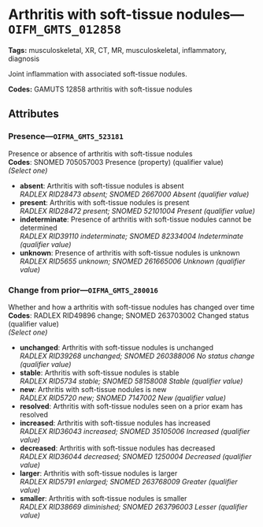# Arthritis with soft-tissue nodules—`OIFM_GMTS_012858`

**Tags:** musculoskeletal, XR, CT, MR, musculoskeletal, inflammatory, diagnosis

Joint inflammation with associated soft-tissue nodules.

**Codes:** GAMUTS 12858 arthritis with soft-tissue nodules

## Attributes

### Presence—`OIFMA_GMTS_523181`

Presence or absence of arthritis with soft-tissue nodules  
**Codes**: SNOMED 705057003 Presence (property) (qualifier value)  
*(Select one)*

- **absent**: Arthritis with soft-tissue nodules is absent  
_RADLEX RID28473 absent; SNOMED 2667000 Absent (qualifier value)_
- **present**: Arthritis with soft-tissue nodules is present  
_RADLEX RID28472 present; SNOMED 52101004 Present (qualifier value)_
- **indeterminate**: Presence of arthritis with soft-tissue nodules cannot be determined  
_RADLEX RID39110 indeterminate; SNOMED 82334004 Indeterminate (qualifier value)_
- **unknown**: Presence of arthritis with soft-tissue nodules is unknown  
_RADLEX RID5655 unknown; SNOMED 261665006 Unknown (qualifier value)_

### Change from prior—`OIFMA_GMTS_280016`

Whether and how a arthritis with soft-tissue nodules has changed over time  
**Codes**: RADLEX RID49896 change; SNOMED 263703002 Changed status (qualifier value)  
*(Select one)*

- **unchanged**: Arthritis with soft-tissue nodules is unchanged  
_RADLEX RID39268 unchanged; SNOMED 260388006 No status change (qualifier value)_
- **stable**: Arthritis with soft-tissue nodules is stable  
_RADLEX RID5734 stable; SNOMED 58158008 Stable (qualifier value)_
- **new**: Arthritis with soft-tissue nodules is new  
_RADLEX RID5720 new; SNOMED 7147002 New (qualifier value)_
- **resolved**: Arthritis with soft-tissue nodules seen on a prior exam has resolved  
- **increased**: Arthritis with soft-tissue nodules has increased  
_RADLEX RID36043 increased; SNOMED 35105006 Increased (qualifier value)_
- **decreased**: Arthritis with soft-tissue nodules has decreased  
_RADLEX RID36044 decreased; SNOMED 1250004 Decreased (qualifier value)_
- **larger**: Arthritis with soft-tissue nodules is larger  
_RADLEX RID5791 enlarged; SNOMED 263768009 Greater (qualifier value)_
- **smaller**: Arthritis with soft-tissue nodules is smaller  
_RADLEX RID38669 diminished; SNOMED 263796003 Lesser (qualifier value)_